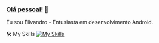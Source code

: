 ### [Olá pessoal!](https://github.com/elivandrosantos) 👋

Eu sou Elivandro - Entusiasta em desenvolvimento Android.

🛠 My Skills
[![My Skills](https://skillicons.dev/icons?i=kotlin,python,git,github)](https://skillicons.dev)
